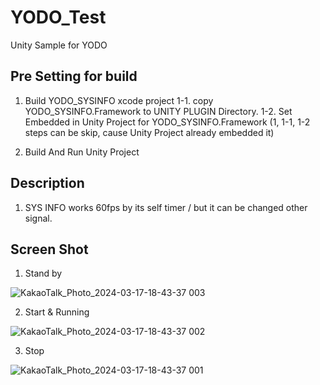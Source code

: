 # YODO_Test
Unity Sample for YODO

## Pre Setting for build
1. Build YODO_SYSINFO xcode project
1-1. copy YODO_SYSINFO.Framework to UNITY PLUGIN Directory.
1-2. Set Embedded in Unity Project for YODO_SYSINFO.Framework
(1, 1-1, 1-2 steps can be skip, cause Unity Project already embedded it)

2. Build And Run Unity Project

## Description
1. SYS INFO works 60fps by its self timer / but it can be changed other signal.

## Screen Shot
1. Stand by

![KakaoTalk_Photo_2024-03-17-18-43-37 003](https://github.com/BBANGS/YODO_Test/assets/18021072/1de3a8c8-5074-4040-a379-84ae4e6dd3aa)

2. Start & Running
   
![KakaoTalk_Photo_2024-03-17-18-43-37 002](https://github.com/BBANGS/YODO_Test/assets/18021072/ad1c6094-dfad-49e1-8698-9572610fd39a)

3. Stop
   
![KakaoTalk_Photo_2024-03-17-18-43-37 001](https://github.com/BBANGS/YODO_Test/assets/18021072/fde216d9-10a7-46a2-bc01-87e90761b708)
